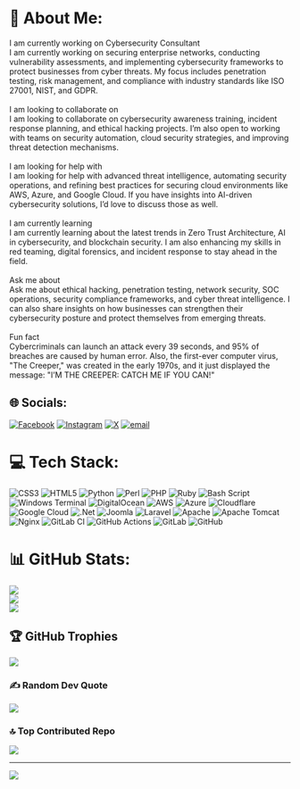 # 💫 About Me:
I am currently working on Cybersecurity Consultant<br>I am currently working on securing enterprise networks, conducting vulnerability assessments, and implementing cybersecurity frameworks to protect businesses from cyber threats. My focus includes penetration testing, risk management, and compliance with industry standards like ISO 27001, NIST, and GDPR.<br><br>I am looking to collaborate on<br>I am looking to collaborate on cybersecurity awareness training, incident response planning, and ethical hacking projects. I’m also open to working with teams on security automation, cloud security strategies, and improving threat detection mechanisms.<br><br>I am looking for help with<br>I am looking for help with advanced threat intelligence, automating security operations, and refining best practices for securing cloud environments like AWS, Azure, and Google Cloud. If you have insights into AI-driven cybersecurity solutions, I’d love to discuss those as well.<br><br>I am currently learning<br>I am currently learning about the latest trends in Zero Trust Architecture, AI in cybersecurity, and blockchain security. I am also enhancing my skills in red teaming, digital forensics, and incident response to stay ahead in the field.<br><br>Ask me about<br>Ask me about ethical hacking, penetration testing, network security, SOC operations, security compliance frameworks, and cyber threat intelligence. I can also share insights on how businesses can strengthen their cybersecurity posture and protect themselves from emerging threats.<br><br>Fun fact<br>Cybercriminals can launch an attack every 39 seconds, and 95% of breaches are caused by human error. Also, the first-ever computer virus, "The Creeper," was created in the early 1970s, and it just displayed the message: "I’M THE CREEPER: CATCH ME IF YOU CAN!"


## 🌐 Socials:
[![Facebook](https://img.shields.io/badge/Facebook-%231877F2.svg?logo=Facebook&logoColor=white)](https://facebook.com/infosechunters) [![Instagram](https://img.shields.io/badge/Instagram-%23E4405F.svg?logo=Instagram&logoColor=white)](https://instagram.com/infosechunters) [![X](https://img.shields.io/badge/X-black.svg?logo=X&logoColor=white)](https://x.com/infosechunters) [![email](https://img.shields.io/badge/Email-D14836?logo=gmail&logoColor=white)](mailto:mvsnani8@gmail.com) 

# 💻 Tech Stack:
![CSS3](https://img.shields.io/badge/css3-%231572B6.svg?style=plastic&logo=css3&logoColor=white) ![HTML5](https://img.shields.io/badge/html5-%23E34F26.svg?style=plastic&logo=html5&logoColor=white) ![Python](https://img.shields.io/badge/python-3670A0?style=plastic&logo=python&logoColor=ffdd54) ![Perl](https://img.shields.io/badge/perl-%2339457E.svg?style=plastic&logo=perl&logoColor=white) ![PHP](https://img.shields.io/badge/php-%23777BB4.svg?style=plastic&logo=php&logoColor=white) ![Ruby](https://img.shields.io/badge/ruby-%23CC342D.svg?style=plastic&logo=ruby&logoColor=white) ![Bash Script](https://img.shields.io/badge/bash_script-%23121011.svg?style=plastic&logo=gnu-bash&logoColor=white) ![Windows Terminal](https://img.shields.io/badge/Windows%20Terminal-%234D4D4D.svg?style=plastic&logo=windows-terminal&logoColor=white) ![DigitalOcean](https://img.shields.io/badge/DigitalOcean-%230167ff.svg?style=plastic&logo=digitalOcean&logoColor=white) ![AWS](https://img.shields.io/badge/AWS-%23FF9900.svg?style=plastic&logo=amazon-aws&logoColor=white) ![Azure](https://img.shields.io/badge/azure-%230072C6.svg?style=plastic&logo=microsoftazure&logoColor=white) ![Cloudflare](https://img.shields.io/badge/Cloudflare-F38020?style=plastic&logo=Cloudflare&logoColor=white) ![Google Cloud](https://img.shields.io/badge/GoogleCloud-%234285F4.svg?style=plastic&logo=google-cloud&logoColor=white) ![.Net](https://img.shields.io/badge/.NET-5C2D91?style=plastic&logo=.net&logoColor=white) ![Joomla](https://img.shields.io/badge/joomla-%235091CD.svg?style=plastic&logo=joomla&logoColor=white) ![Laravel](https://img.shields.io/badge/laravel-%23FF2D20.svg?style=plastic&logo=laravel&logoColor=white) ![Apache](https://img.shields.io/badge/apache-%23D42029.svg?style=plastic&logo=apache&logoColor=white) ![Apache Tomcat](https://img.shields.io/badge/apache%20tomcat-%23F8DC75.svg?style=plastic&logo=apache-tomcat&logoColor=black) ![Nginx](https://img.shields.io/badge/nginx-%23009639.svg?style=plastic&logo=nginx&logoColor=white) ![GitLab CI](https://img.shields.io/badge/gitlab%20CI-%23181717.svg?style=plastic&logo=gitlab&logoColor=white) ![GitHub Actions](https://img.shields.io/badge/github%20actions-%232671E5.svg?style=plastic&logo=githubactions&logoColor=white) ![GitLab](https://img.shields.io/badge/gitlab-%23181717.svg?style=plastic&logo=gitlab&logoColor=white) ![GitHub](https://img.shields.io/badge/github-%23121011.svg?style=plastic&logo=github&logoColor=white)
# 📊 GitHub Stats:
![](https://github-readme-stats.vercel.app/api?username=AbdusSubhanAnalyst&theme=react&hide_border=false&include_all_commits=false&count_private=false)<br/>
![](https://nirzak-streak-stats.vercel.app/?user=AbdusSubhanAnalyst&theme=react&hide_border=false)<br/>
![](https://github-readme-stats.vercel.app/api/top-langs/?username=AbdusSubhanAnalyst&theme=react&hide_border=false&include_all_commits=false&count_private=false&layout=compact)

## 🏆 GitHub Trophies
![](https://github-profile-trophy.vercel.app/?username=AbdusSubhanAnalyst&theme=radical&no-frame=false&no-bg=true&margin-w=4)

### ✍️ Random Dev Quote
![](https://quotes-github-readme.vercel.app/api?type=horizontal&theme=radical)

### 🔝 Top Contributed Repo
![](https://github-contributor-stats.vercel.app/api?username=AbdusSubhanAnalyst&limit=5&theme=dark&combine_all_yearly_contributions=true)

---
[![](https://visitcount.itsvg.in/api?id=AbdusSubhanAnalyst&icon=0&color=1)](https://visitcount.itsvg.in)

<!-- Proudly created with GPRM ( https://gprm.itsvg.in ) -->
